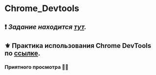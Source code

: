 # Chrome_Devtools

## ❗ *Задание находится [тут](https://docs.google.com/spreadsheets/d/1ol3PjX0pFHGjN-oTA4Riw9wKx7IJLVps6aJ5GpnBWzM/edit?usp=sharing).*

## ⚜ Практика использования Chrome DevTools по [ссылке](https://youtu.be/CmQkPji7j3Q).

### Приятного просмотра 👨‍💻
